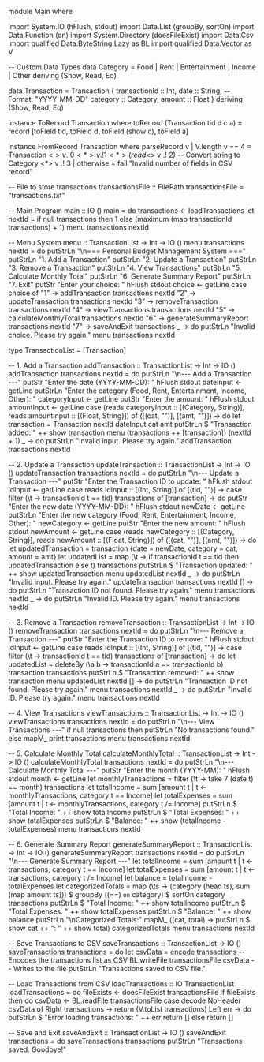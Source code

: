 module Main where

import System.IO (hFlush, stdout)
import Data.List (groupBy, sortOn)
import Data.Function (on)
import System.Directory (doesFileExist)
import Data.Csv
import qualified Data.ByteString.Lazy as BL
import qualified Data.Vector as V

-- Custom Data Types
data Category = Food | Rent | Entertainment | Income | Other deriving (Show, Read, Eq)

data Transaction = Transaction {
    transactionId :: Int,
    date          :: String, -- Format: "YYYY-MM-DD"
    category      :: Category,
    amount        :: Float
} deriving (Show, Read, Eq)

instance ToRecord Transaction where
    toRecord (Transaction tid d c a) =
        record [toField tid, toField d, toField (show c), toField a]

instance FromRecord Transaction where
    parseRecord v
        | V.length v == 4 =
            Transaction <$> v .! 0
                        <*> v .! 1
                        <*> (read <$> v .! 2) -- Convert string to Category
                        <*> v .! 3
        | otherwise = fail "Invalid number of fields in CSV record"



-- File to store transactions
transactionsFile :: FilePath
transactionsFile = "transactions.txt"

-- Main Program
main :: IO ()
main = do
    transactions <- loadTransactions
    let nextId = if null transactions then 1 else (maximum (map transactionId transactions) + 1)
    menu transactions nextId

-- Menu System
menu :: TransactionList -> Int -> IO ()
menu transactions nextId = do
    putStrLn "\n=== Personal Budget Management System ==="
    putStrLn "1. Add a Transaction"
    putStrLn "2. Update a Transaction"
    putStrLn "3. Remove a Transaction"
    putStrLn "4. View Transactions"
    putStrLn "5. Calculate Monthly Total"
    putStrLn "6. Generate Summary Report"
    putStrLn "7. Exit"
    putStr "Enter your choice: "
    hFlush stdout
    choice <- getLine
    case choice of
        "1" -> addTransaction transactions nextId
        "2" -> updateTransaction transactions nextId
        "3" -> removeTransaction transactions nextId
        "4" -> viewTransactions transactions nextId
        "5" -> calculateMonthlyTotal transactions nextId
        "6" -> generateSummaryReport transactions nextId
        "7" -> saveAndExit transactions
        _   -> do
            putStrLn "Invalid choice. Please try again."
            menu transactions nextId

type TransactionList = [Transaction]

-- 1. Add a Transaction
addTransaction :: TransactionList -> Int -> IO ()
addTransaction transactions nextId = do
    putStrLn "\n--- Add a Transaction ---"
    putStr "Enter the date (YYYY-MM-DD): "
    hFlush stdout
    dateInput <- getLine
    putStrLn "Enter the category (Food, Rent, Entertainment, Income, Other): "
    categoryInput <- getLine
    putStr "Enter the amount: "
    hFlush stdout
    amountInput <- getLine
    case (reads categoryInput :: [(Category, String)], reads amountInput :: [(Float, String)]) of
        ([(cat, "")], [(amt, "")]) -> do
            let transaction = Transaction nextId dateInput cat amt
            putStrLn $ "Transaction added: " ++ show transaction
            menu (transactions ++ [transaction]) (nextId + 1)
        _ -> do
            putStrLn "Invalid input. Please try again."
            addTransaction transactions nextId


-- 2. Update a Transaction
updateTransaction :: TransactionList -> Int -> IO ()
updateTransaction transactions nextId = do
    putStrLn "\n--- Update a Transaction ---"
    putStr "Enter the Transaction ID to update: "
    hFlush stdout
    idInput <- getLine
    case reads idInput :: [(Int, String)] of
        [(tid, "")] ->
            case filter (\t -> transactionId t == tid) transactions of
                [transaction] -> do
                    putStr "Enter the new date (YYYY-MM-DD): "
                    hFlush stdout
                    newDate <- getLine
                    putStrLn "Enter the new category (Food, Rent, Entertainment, Income, Other): "
                    newCategory <- getLine
                    putStr "Enter the new amount: "
                    hFlush stdout
                    newAmount <- getLine
                    case (reads newCategory :: [(Category, String)], reads newAmount :: [(Float, String)]) of
                        ([(cat, "")], [(amt, "")]) -> do
                            let updatedTransaction = transaction {date = newDate, category = cat, amount = amt}
                            let updatedList = map (\t -> if transactionId t == tid then updatedTransaction else t) transactions
                            putStrLn $ "Transaction updated: " ++ show updatedTransaction
                            menu updatedList nextId
                        _ -> do
                            putStrLn "Invalid input. Please try again."
                            updateTransaction transactions nextId
                [] -> do
                    putStrLn "Transaction ID not found. Please try again."
                    menu transactions nextId
        _ -> do
            putStrLn "Invalid ID. Please try again."
            menu transactions nextId

-- 3. Remove a Transaction
removeTransaction :: TransactionList -> Int -> IO ()
removeTransaction transactions nextId = do
    putStrLn "\n--- Remove a Transaction ---"
    putStr "Enter the Transaction ID to remove: "
    hFlush stdout
    idInput <- getLine
    case reads idInput :: [(Int, String)] of
        [(tid, "")] ->
            case filter (\t -> transactionId t == tid) transactions of
                [transaction] -> do
                    let updatedList = deleteBy (\a b -> transactionId a == transactionId b) transaction transactions
                    putStrLn $ "Transaction removed: " ++ show transaction
                    menu updatedList nextId
                [] -> do
                    putStrLn "Transaction ID not found. Please try again."
                    menu transactions nextId
        _ -> do
            putStrLn "Invalid ID. Please try again."
            menu transactions nextId

-- 4. View Transactions
viewTransactions :: TransactionList -> Int -> IO ()
viewTransactions transactions nextId = do
    putStrLn "\n--- View Transactions ---"
    if null transactions
        then putStrLn "No transactions found."
        else mapM_ print transactions
    menu transactions nextId


-- 5. Calculate Monthly Total
calculateMonthlyTotal :: TransactionList -> Int -> IO ()
calculateMonthlyTotal transactions nextId = do
    putStrLn "\n--- Calculate Monthly Total ---"
    putStr "Enter the month (YYYY-MM): "
    hFlush stdout
    month <- getLine
    let monthlyTransactions = filter (\t -> take 7 (date t) == month) transactions
    let totalIncome = sum [amount t | t <- monthlyTransactions, category t == Income]
    let totalExpenses = sum [amount t | t <- monthlyTransactions, category t /= Income]
    putStrLn $ "Total Income: " ++ show totalIncome
    putStrLn $ "Total Expenses: " ++ show totalExpenses
    putStrLn $ "Balance: " ++ show (totalIncome - totalExpenses)
    menu transactions nextId

-- 6. Generate Summary Report
generateSummaryReport :: TransactionList -> Int -> IO ()
generateSummaryReport transactions nextId = do
    putStrLn "\n--- Generate Summary Report ---"
    let totalIncome = sum [amount t | t <- transactions, category t == Income]
    let totalExpenses = sum [amount t | t <- transactions, category t /= Income]
    let balance = totalIncome - totalExpenses
    let categorizedTotals = map (\ts -> (category (head ts), sum (map amount ts))) $
                            groupBy ((==) `on` category) $
                            sortOn category transactions
    putStrLn $ "Total Income: " ++ show totalIncome
    putStrLn $ "Total Expenses: " ++ show totalExpenses
    putStrLn $ "Balance: " ++ show balance
    putStrLn "\nCategorized Totals:"
    mapM_ (\(cat, total) -> putStrLn $ show cat ++ ": " ++ show total) categorizedTotals
    menu transactions nextId

-- Save Transactions to CSV
saveTransactions :: TransactionList -> IO ()
saveTransactions transactions = do
    let csvData = encode transactions -- Encodes the transactions list as CSV
    BL.writeFile transactionsFile csvData -- Writes to the file
    putStrLn "Transactions saved to CSV file."

-- Load Transactions from CSV
loadTransactions :: IO TransactionList
loadTransactions = do
    fileExists <- doesFileExist transactionsFile
    if fileExists
        then do
            csvData <- BL.readFile transactionsFile
            case decode NoHeader csvData of
                Right transactions -> return (V.toList transactions)
                Left err -> do
                    putStrLn $ "Error loading transactions: " ++ err
                    return []
        else return []

-- Save and Exit
saveAndExit :: TransactionList -> IO ()
saveAndExit transactions = do
    saveTransactions transactions
    putStrLn "Transactions saved. Goodbye!"

